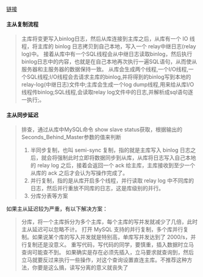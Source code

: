 [链接](https://baijiahao.baidu.com/s?id=1668934778797715196&wfr=spider&for=pc)

#### 主从复制流程
> 主库将变更写入binlog日志，然后从库连接到主库之后，从库有一个 IO 线程，将主库的 binlog 日志拷贝到自己本地，写入一个 relay中继日志(relay log)中。
> 接着从库中有一个SQL线程会从中继日志读取binlog，然后执行binlog日志中的内容，也就是在自己本地再次执行一遍SQL语句，从而使从服务器和主服务器的数据保持一致。
> 从库会生成两个线程,一个I/O线程,一个SQL线程;I/O线程会去请求主库的binlog,并将得到的binlog写到本地的relay-log(中继日志)文件中;主库会生成一个log dump线程,用来给从库I/O线程传binlog;SQL线程,会读取relay log文件中的日志,并解析成sql语句逐一执行;。

#### 主从同步延迟
> 排查，通过从库中MySQL命令 show slave status获取，根据输出的Seconds_Behind_Master参数的值来判断
> 1. 半同步复制，也叫 semi-sync 复制，指的就是主库写入 binlog 日志之后，就会将强制此时立即将数据同步到从库，从库将日志写入自己本地的 relay log 之后，接着会返回一个 ack 给主库，主库接收到至少一个从库的 ack 之后才会认为写操作完成了。
> 2. 并行复制，指的是从库开启多个线程，并行读取 relay log 中不同库的日志，然后并行重放不同库的日志，这是库级别的并行。
> 3. 分库分表等方案


如果主从延迟较为严重，有以下解决方案：
> 分库，将一个主库拆分为多个主库，每个主库的写并发就减少了几倍，此时主从延迟可以忽略不计。
> 打开 MySQL 支持的并行复制，多个库并行复制。如果说某个库的写入并发就是特别高，单库写并发达到了 2000/s，并行复制还是没意义。
> 重写代码，写代码的同学，要慎重，插入数据时立马查询可能查不到。
> 如果确实是存在必须先插入，立马要求就查询到，然后立马就要反过来执行一些操作，对这个查询设置直连主库。不推荐这种方法，你要是这么搞，读写分离的意义就丧失了
